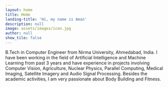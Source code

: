 ```yaml
---
layout: home
title: Home
landing-title: 'Hi, my name is Aman'
description: null
image: assets/images/icon.jpg
author: null
show_tile: false
---
```


B.Tech in Computer Engineer from Nirma University, Ahmedabad, India. I have been working in the field of Artificial Intelligence and Machine Learning from past 3 years and have experience in projects involving Computer Vision, Agriculture, Nuclear Physics, Parallel Computing, Medical Imaging, Satellite Imagery and Audio Signal Processing. Besides the academic activities, I am very passionate about Body Building and Fitness.
